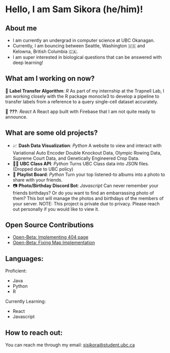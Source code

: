 # Hello, I am Sam Sikora (he/him)!

## About me
- I am currently an undergrad in computer science at UBC Okanagan.
- Currently, I am bouncing between Seattle, Washington 🇺🇸 and Kelowna, British Columbia 🇨🇦.
- I am super interested in biological questions that can be answered with deep learning!

## What am I working on now?

🦠 **Label Transfer Algorithm**: *R* As part of my internship at the Trapnell Lab, I am working closely with the R package monocle3 to develop a pipeline to transfer labels from a reference to a query single-cell dataset accurately. 

📱 **???**: *React* A React app built with Firebase that I am not quite ready to announce.

## What are some old projects?

- 📈 **Dash Data Visualization**: *Python* A website to view and interact with Variational Auto Encoder Double Knockout Data, Olympic Rowing Data, Supreme Court Data, and Genetically Engineered Crop Data.
- 👩‍🏫 **UBC Class API**: *Python* Turns UBC Class data into JSON files. (Dropped due to UBC policy)
- 🎵 **Playlist Board**: *Python* Turn your top listened-to albums into a photo to share with your friends.
- 📷 **Photo/Birthday Discord Bot**: *Javascript* Can never remember your friends birthdays? Or do you want to find an embarrassing photo of them? This bot will manage the photos and birthdays of the members of your server. NOTE: This project is private due to privacy. Please reach out personally if you would like to view it.

## Open Source Contributions

- [Open-Beta: Implementing 404 page](https://github.com/OpenBeta/open-tacos/pull/947)
- [Open-Beta: Fixing Map Implementation](https://github.com/OpenBeta/open-tacos/pull/953)

## Languages:
Proficient:
- Java
- Python
- R

Currently Learning:
- React
- Javascript

## How to reach out:
You can reach me through my email: sjsikora@student.ubc.ca




<!--
**sjsikora/sjsikora** is a ✨ _special_ ✨ repository because its `README.md` (this file) appears on your GitHub profile.

Here are some ideas to get you started:

- 🔭 I’m currently working on ...
- 🌱 I’m currently learning ...
- 👯 I’m looking to collaborate on ...
- 🤔 I’m looking for help with ...
- 💬 Ask me about ...
- 📫 How to reach me: ...
- 😄 Pronouns: ...
- ⚡ Fun fact: ...
-->
